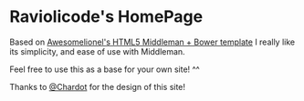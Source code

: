 # Raviolicode's HomePage

Based on [Awesomelionel's HTML5 Middleman + Bower template](https://github.com/awesomelionel/middleman-hamlsasspure)
I really like its simplicity, and ease of use with Middleman.

Feel free to use this as a base for your own site! ^^

Thanks to [@Chardot](https://www.twitter.com/chardot) for the design of this site!
